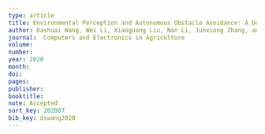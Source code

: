 ```yaml
---
type: article
title: Environmental Perception and Autonomous Obstacle Avoidance: A Deep Learning and Depth Camera Combined Solution
author: Dashuai Wang, Wei Li, Xiaoguang Liu, Nan Li, Junxiong Zhang, and Chunlong Zhang
journal:  Computers and Electronics in Agriculture
volume:
number:
year: 2020
month:
doi:
pages:
publisher:
booktitle:
note: Accepted
sort_key: 202007
bib_key: dswang2020
---
```

